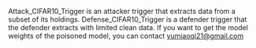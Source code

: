 Attack_CIFAR10_Trigger is an attacker trigger that extracts data from a subset of its holdings.
Defense_CIFAR10_Trigger is a defender trigger that the defender extracts with limited clean data.
If you want to get the model weights of the poisoned model, you can contact yumiaoqi21@gmail.com
